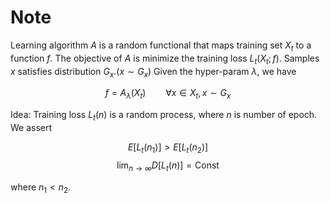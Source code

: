 # Note

Learning algorithm $A$ is a random functional that maps training set $X_t$ to a function $f$. The objective of $A$ is minimize the training loss $L_t(X_t; f)$. Samples $x$ satisfies distribution $G_x$.($x \sim G_x$) Given the hyper-param $\lambda$, we have

$$f = A_{\lambda}(X_t) \qquad \forall x \in X_t, x \sim G_x$$

Idea: Training loss $L_t(n)$ is a random process, where $n$ is number of epoch. We assert

$$E[L_t(n_1)] > E[L_t(n_2)]$$
$$\lim_{n \to \infty} D[L_t(n)] = \mathrm{Const}$$

where $n_1 < n_2$.

